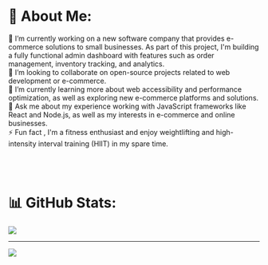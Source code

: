 # 💫 About Me:
🔭 I’m currently working on  a new software company that provides e-commerce solutions to small businesses. As part of this project, I'm building a fully functional admin dashboard with features such as order management, inventory tracking, and analytics.<br>👯 I’m looking to collaborate on open-source projects related to web development or e-commerce.<br>🌱 I’m currently learning more about web accessibility and performance optimization, as well as exploring new e-commerce platforms and solutions.<br>💬 Ask me about my experience working with JavaScript frameworks like React and Node.js, as well as my interests in e-commerce and online businesses.<br>⚡ Fun fact , I'm a fitness enthusiast and enjoy weightlifting and high-intensity interval training (HIIT) in my spare time.<br><br><br><br>

# 📊 GitHub Stats:
![](https://github-readme-streak-stats.herokuapp.com/?user=zeadhani&theme=radical&hide_border=true)<br/>

---
[![](https://visitcount.itsvg.in/api?id=zeadhani&icon=6&color=0)](https://visitcount.itsvg.in)

<!-- Proudly created with GPRM ( https://gprm.itsvg.in ) -->
